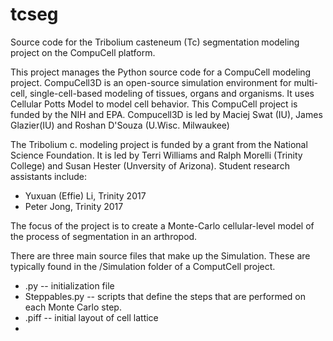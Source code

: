 tcseg
=====

Source code for the Tribolium casteneum (Tc) segmentation modeling project on the CompuCell platform.

This project manages the Python source code for a CompuCell modeling project. CompuCell3D is an open-source simulation environment for multi-cell, single-cell-based modeling of tissues, organs and organisms.  It uses Cellular Potts Model to model cell behavior.  This CompuCell project is funded by the NIH and EPA.  Compucell3D is led by Maciej Swat (IU), James Glazier(IU) and Roshan D'Souza (U.Wisc. Milwaukee)

The Tribolium c. modeling project is funded by a grant from the National Science Foundation. It is led by Terri Williams and Ralph Morelli (Trinity College) and Susan Hester (Unversity of Arizona).  Student research assistants include:

   * Yuxuan (Effie) Li, Trinity 2017
   * Peter Jong, Trinity 2017

The focus of the project is to create a Monte-Carlo cellular-level model of the process of segmentation in an arthropod. 

There are three main source files that make up the Simulation.  These are typically found in the /Simulation folder of a ComputCell project.
 
 *  <projectname>.py -- initialization file
 *  <projectname>Steppables.py -- scripts that define the steps that are performed on each Monte Carlo step.
 *  <name>.piff  -- initial layout of cell lattice
 *  
 

